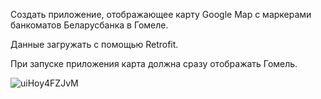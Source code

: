 Создать приложение, отображающее карту Google Map с маркерами банкоматов Беларусбанка в Гомеле.

Данные загружать с помощью Retrofit. 

При запуске приложения карта должна сразу отображать Гомель.

![uiHoy4FZJvM](https://user-images.githubusercontent.com/79687733/161842296-1246fbd3-0df9-4d22-a3f5-cf9dd8463516.jpg)
